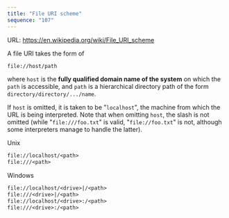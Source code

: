 ```yaml
---
title: "File URI scheme"
sequence: "107"
---
```


URL: https://en.wikipedia.org/wiki/File_URI_scheme

A file URI takes the form of

```txt
file://host/path
```

where `host` is the **fully qualified domain name of the system** on which the `path` is accessible,
and `path` is a hierarchical directory path of the form `directory/directory/.../name`.

If `host` is omitted, it is taken to be "`localhost`", the machine from which the URL is being interpreted.
Note that when omitting `host`, the slash is not omitted
(while "`file:///foo.txt`" is valid, "`file://foo.txt`" is not, although some interpreters manage to handle the latter).

Unix

```txt
file://localhost/<path>
file:///<path>
```

Windows

```txt
file://localhost/<drive>|/<path>
file:///<drive>|/<path>
file://localhost/<drive>:/<path>
file:///<drive>:/<path>
```
